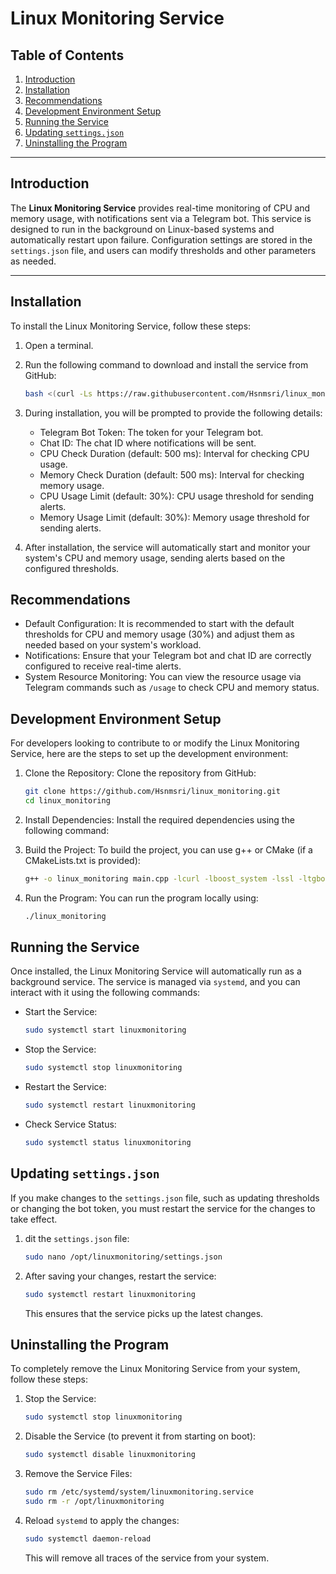 # Linux Monitoring Service

## Table of Contents

1. [Introduction](#introduction)
2. [Installation](#installation)
3. [Recommendations](#recommendations)
4. [Development Environment Setup](#development-environment-setup)
5. [Running the Service](#running-the-service)
6. [Updating `settings.json`](#updating-settingsjson)
7. [Uninstalling the Program](#uninstalling-the-program)

---

## Introduction

The **Linux Monitoring Service** provides real-time monitoring of CPU and memory usage, with notifications sent via a Telegram bot. This service is designed to run in the background on Linux-based systems and automatically restart upon failure. Configuration settings are stored in the `settings.json` file, and users can modify thresholds and other parameters as needed.

---

## Installation

To install the Linux Monitoring Service, follow these steps:

1. Open a terminal.
2. Run the following command to download and install the service from GitHub:

   ```bash
   bash <(curl -Ls https://raw.githubusercontent.com/Hsnmsri/linux_monitoring/main/install.sh)
   ```

3. During installation, you will be prompted to provide the following details:
   - Telegram Bot Token: The token for your Telegram bot.
   - Chat ID: The chat ID where notifications will be sent.
   - CPU Check Duration (default: 500 ms): Interval for checking CPU usage.
   - Memory Check Duration (default: 500 ms): Interval for checking memory usage.
   - CPU Usage Limit (default: 30%): CPU usage threshold for sending alerts.
   - Memory Usage Limit (default: 30%): Memory usage threshold for sending alerts.
4. After installation, the service will automatically start and monitor your system's CPU and memory usage, sending alerts based on the configured thresholds.

## Recommendations

- Default Configuration: It is recommended to start with the default thresholds for CPU and memory usage (30%) and adjust them as needed based on your system's workload.
- Notifications: Ensure that your Telegram bot and chat ID are correctly configured to receive real-time alerts.
- System Resource Monitoring: You can view the resource usage via Telegram commands such as `/usage` to check CPU and memory status.

## Development Environment Setup

For developers looking to contribute to or modify the Linux Monitoring Service, here are the steps to set up the development environment:

1.  Clone the Repository: Clone the repository from GitHub:
    ```bash
    git clone https://github.com/Hsnmsri/linux_monitoring.git
    cd linux_monitoring
    ```
2.  Install Dependencies: Install the required dependencies using the following command:

3.  Build the Project: To build the project, you can use g++ or CMake (if a CMakeLists.txt is provided):
    ```bash
    g++ -o linux_monitoring main.cpp -lcurl -lboost_system -lssl -ltgbot -lpthread
    ```
4.  Run the Program: You can run the program locally using:
    ```bash
    ./linux_monitoring
    ```

## Running the Service

Once installed, the Linux Monitoring Service will automatically run as a background service. The service is managed via `systemd`, and you can interact with it using the following commands:

- Start the Service:

  ```bash
  sudo systemctl start linuxmonitoring
  ```

- Stop the Service:

  ```bash
  sudo systemctl stop linuxmonitoring
  ```

- Restart the Service:

  ```bash
  sudo systemctl restart linuxmonitoring
  ```

- Check Service Status:

  ```bash
  sudo systemctl status linuxmonitoring
  ```

## Updating `settings.json`

If you make changes to the `settings.json` file, such as updating thresholds or changing the bot token, you must restart the service for the changes to take effect.

1. dit the `settings.json` file:
   ```bash
   sudo nano /opt/linuxmonitoring/settings.json
   ```
2. After saving your changes, restart the service:
   ```bash
   sudo systemctl restart linuxmonitoring
   ```
   This ensures that the service picks up the latest changes.

## Uninstalling the Program

To completely remove the Linux Monitoring Service from your system, follow these steps:

1. Stop the Service:
   ```bash
   sudo systemctl stop linuxmonitoring
   ```
2. Disable the Service (to prevent it from starting on boot):
   ```bash
   sudo systemctl disable linuxmonitoring
   ```
3. Remove the Service Files:
   ```bash
   sudo rm /etc/systemd/system/linuxmonitoring.service
   sudo rm -r /opt/linuxmonitoring
   ```
4. Reload `systemd` to apply the changes:
   ```bash
   sudo systemctl daemon-reload
   ```
   This will remove all traces of the service from your system.
